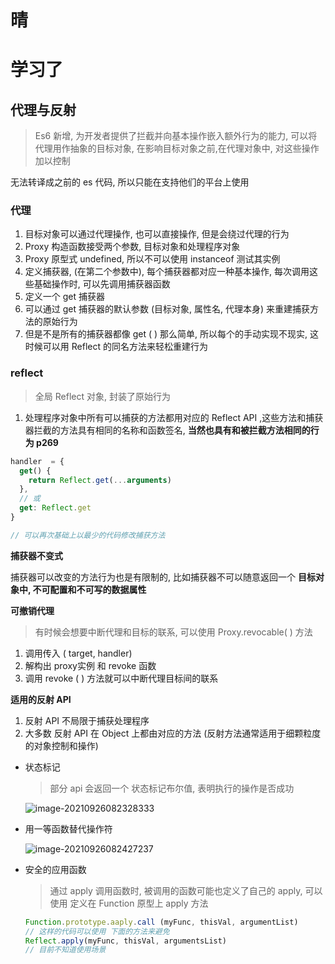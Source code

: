 # 晴



# 学习了

## 代理与反射

> Es6 新增, 为开发者提供了拦截并向基本操作嵌入额外行为的能力, 可以将代理用作抽象的目标对象, 在影响目标对象之前,在代理对象中, 对这些操作加以控制

无法转译成之前的 es 代码, 所以只能在支持他们的平台上使用



### 代理

1. 目标对象可以通过代理操作, 也可以直接操作, 但是会绕过代理的行为
2. Proxy 构造函数接受两个参数, 目标对象和处理程序对象
3. Proxy 原型式 undefined, 所以不可以使用 instanceof 测试其实例
4. 定义捕获器, (在第二个参数中), 每个捕获器都对应一种基本操作, 每次调用这些基础操作时, 可以先调用捕获器函数
5. 定义一个 get 捕获器
6. 可以通过 get 捕获器的默认参数 (目标对象, 属性名, 代理本身) 来重建捕获方法的原始行为
7. 但是不是所有的捕获器都像 get ( ) 那么简单, 所以每个的手动实现不现实, 这时候可以用 Reflect 的同名方法来轻松重建行为

### reflect

> 全局  Reflect 对象, 封装了原始行为

1. 处理程序对象中所有可以捕获的方法都用对应的 Reflect API ,这些方法和捕获器拦截的方法具有相同的名称和函数签名, **当然也具有和被拦截方法相同的行为 p269**

```js
handler  = {
  get() {
    return Reflect.get(...arguments)
  },
  // 或
  get: Reflect.get
}

// 可以再次基础上以最少的代码修改捕获方法


```





**捕获器不变式**

捕获器可以改变的方法行为也是有限制的, 比如捕获器不可以随意返回一个 **目标对象中, 不可配置和不可写的数据属性**

**可撤销代理**

> 有时候会想要中断代理和目标的联系, 可以使用 Proxy.revocable( ) 方法

1. 调用传入 ( target, handler)
2. 解构出 proxy实例 和 revoke 函数
3. 调用 revoke ( ) 方法就可以中断代理目标间的联系

**适用的反射 API**

1. 反射 API 不局限于捕获处理程序
2. 大多数 反射 API 在 Object 上都由对应的方法 (反射方法通常适用于细颗粒度的对象控制和操作)

* 状态标记

  > 部分 api 会返回一个 状态标记布尔值, 表明执行的操作是否成功

  ![image-20210926082328333](https://raw.githubusercontent.com/mannixchan/Pics/master/img/image-20210926082328333.png)

* 用一等函数替代操作符

  ![image-20210926082427237](https://raw.githubusercontent.com/mannixchan/Pics/master/img/image-20210926082427237.png)

* 安全的应用函数

  > 通过 apply 调用函数时, 被调用的函数可能也定义了自己的 apply, 可以使用 定义在 Function 原型上 apply 方法

  ```js
  Function.prototype.aaply.call (myFunc, thisVal, argumentList)
  // 这样的代码可以使用 下面的方法来避免
  Reflect.apply(myFunc, thisVal, argumentsList)
  // 目前不知道使用场景
  ```

  